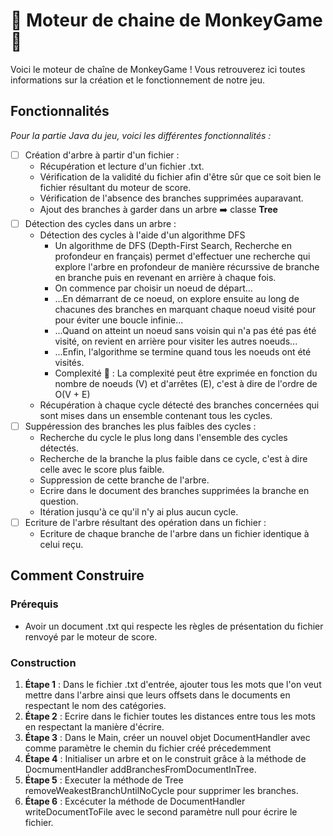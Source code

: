 # 🐒 Moteur de chaine de MonkeyGame 🐒

Voici le moteur de chaîne de MonkeyGame ! Vous retrouverez ici toutes informations sur la création et le fonctionnement
de notre jeu.

## Fonctionnalités

_Pour la partie Java du jeu, voici les différentes fonctionnalités :_

- [ ] Création d'arbre à partir d'un fichier :
    - Récupération et lecture d'un fichier .txt.
    - Vérification de la validité du fichier afin d'être sûr que ce soit bien le fichier résultant du moteur de score.
    - Vérification de l'absence des branches supprimées auparavant.
    - Ajout des branches à garder dans un arbre ➡️ classe **Tree**
- [ ] Détection des cycles dans un arbre :
    - Détection des cycles à l'aide d'un algorithme DFS
        - Un algorithme de DFS (Depth-First Search, Recherche en profondeur en français) permet d'effectuer une
          recherche qui explore l'arbre en profondeur de manière récurssive de branche en branche puis en revenant en
          arrière à chaque fois.
        - On commence par choisir un noeud de départ...
        - ...En démarrant de ce noeud, on explore ensuite au long de chacunes des branches en marquant chaque noeud
          visité pour pour éviter une boucle infinie...
        - ...Quand on atteint un noeud sans voisin qui n'a pas été pas été visité, on revient en arrière pour visiter
          les autres noeuds...
        - ...Enfin, l'algorithme se termine quand tous les noeuds ont été visités.
        - Complexité 🔁 : La complexité peut être exprimée en fonction du nombre de noeuds (V) et d'arrêtes (E), c'est à
          dire de l'ordre de O(V + E)
    - Récupération à chaque cycle détecté des branches concernées qui sont mises dans un ensemble contenant tous les
      cycles.
- [ ] Suppéression des branches les plus faibles des cycles :
    - Recherche du cycle le plus long dans l'ensemble des cycles détectés.
    - Recherche de la branche la plus faible dans ce cycle, c'est à dire celle avec le score plus faible.
    - Suppression de cette branche de l'arbre.
    - Ecrire dans le document des branches supprimées la branche en question.
    - Itération jusqu'à ce qu'il n'y ai plus aucun cycle.
- [ ] Ecriture de l'arbre résultant des opération dans un fichier :
    - Ecriture de chaque branche de l'arbre dans un fichier identique à celui reçu.

## Comment Construire

### Prérequis

- Avoir un document .txt qui respecte les règles de présentation du fichier renvoyé par le moteur de score.

### Construction

1. **Étape 1** : Dans le fichier .txt d'entrée, ajouter tous les mots que l'on veut mettre dans l'arbre ainsi que leurs
   offsets dans le documents en respectant le nom des catégories.
2. **Étape 2** : Ecrire dans le fichier toutes les distances entre tous les mots en respectant la manière d'écrire.
3. **Étape 3** : Dans le Main, créer un nouvel objet DocumentHandler avec comme paramètre le chemin du fichier créé
   précedemment
4. **Étape 4** : Initialiser un arbre et on le construit grâce à la méthode de DocmumentHandler
   addBranchesFromDocumentInTree.
5. **Étape 5** : Executer la méthode de Tree removeWeakestBranchUntilNoCycle pour supprimer les branches.
6. **Étape 6** : Excécuter la méthode de DocumentHandler writeDocumentToFile avec le second paramètre null pour écrire
   le fichier.